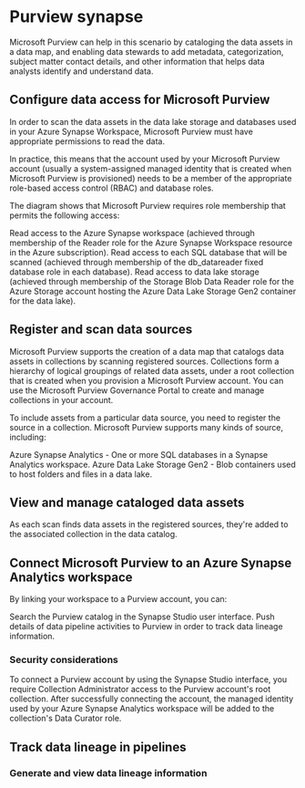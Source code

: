 # Purview synapse

Microsoft Purview can help in this scenario by cataloging the data assets in a data map, and enabling data stewards to add metadata, categorization, subject matter contact details, and other information that helps data analysts identify and understand data.

## Configure data access for Microsoft Purview

In order to scan the data assets in the data lake storage and databases used in your Azure Synapse Workspace, Microsoft Purview must have appropriate permissions to read the data.

In practice, this means that the account used by your Microsoft Purview account (usually a system-assigned managed identity that is created when Microsoft Purview is provisioned) needs to be a member of the appropriate role-based access control (RBAC) and database roles.

The diagram shows that Microsoft Purview requires role membership that permits the following access:

Read access to the Azure Synapse workspace (achieved through membership of the Reader role for the Azure Synapse Workspace resource in the Azure subscription).
Read access to each SQL database that will be scanned (achieved through membership of the db_datareader fixed database role in each database).
Read access to data lake storage (achieved through membership of the Storage Blob Data Reader role for the Azure Storage account hosting the Azure Data Lake Storage Gen2 container for the data lake).

## Register and scan data sources

Microsoft Purview supports the creation of a data map that catalogs data assets in collections by scanning registered sources. Collections form a hierarchy of logical groupings of related data assets, under a root collection that is created when you provision a Microsoft Purview account. You can use the Microsoft Purview Governance Portal to create and manage collections in your account.

To include assets from a particular data source, you need to register the source in a collection. Microsoft Purview supports many kinds of source, including:

Azure Synapse Analytics - One or more SQL databases in a Synapse Analytics workspace.
Azure Data Lake Storage Gen2 - Blob containers used to host folders and files in a data lake.

## View and manage cataloged data assets

As each scan finds data assets in the registered sources, they're added to the associated collection in the data catalog.

## Connect Microsoft Purview to an Azure Synapse Analytics workspace

By linking your workspace to a Purview account, you can:

Search the Purview catalog in the Synapse Studio user interface.
Push details of data pipeline activities to Purview in order to track data lineage information.

### Security considerations

To connect a Purview account by using the Synapse Studio interface, you require Collection Administrator access to the Purview account's root collection. After successfully connecting the account, the managed identity used by your Azure Synapse Analytics workspace will be added to the collection's Data Curator role.

## Track data lineage in pipelines

### Generate and view data lineage information

